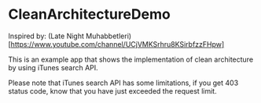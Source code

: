 # CleanArchitectureDemo

Inspired by: (Late Night Muhabbetleri) [https://www.youtube.com/channel/UCjVMKSrhru8KSirbfzzFHpw]

This is an example app that shows the implementation of clean architecture by using iTunes search API.


Please note that iTunes search API has some limitations, if you get 403 status code, know that you have just exceeded the request limit. 